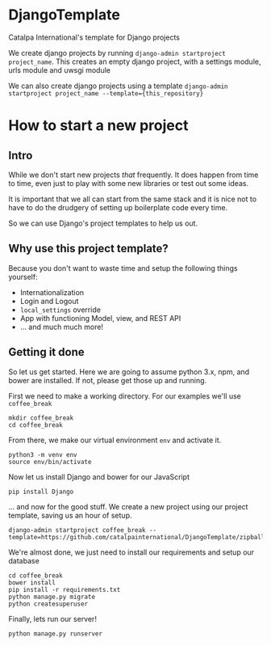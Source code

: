 # DjangoTemplate

Catalpa International's template for Django projects

We create django projects by running `django-admin startproject project_name`.
This creates an empty django project, with a settings module, urls module and uwsgi module

We can also create django projects using a template `django-admin startproject project_name --template={this_repository}`

# How to start a new project

## Intro
While we don't start new projects _that_ frequently. It does happen from time to time, even just to play with some new libraries or test out some ideas.

It is important that we all can start from the same stack and it is nice not to have to do the drudgery of setting up boilerplate code every time. 

So we can use Django's project templates to help us out.

## Why use this project template?

Because you don't want to waste time and setup the following things yourself:

- Internationalization
- Login and Logout
- `local_settings` override
- App with functioning Model, view, and REST API
- ... and much much more!

## Getting it done

So let us get started. Here we are going to assume python 3.x, npm, and bower are installed.  If not, please get those up and running. 

First we need to make a working directory. For our examples we'll use `coffee_break`

    mkdir coffee_break
    cd coffee_break

From there, we make our virtual environment `env` and activate it.

    python3 -m venv env
    source env/bin/activate

Now let us install Django and bower for our JavaScript

    pip install Django

... and now for the good stuff.  We create a new project using our project template, saving us an hour of setup.

    django-admin startproject coffee_break --template=https://github.com/catalpainternational/DjangoTemplate/zipball/master

We're almost done, we just need to install our requirements and setup our database

    cd coffee_break
    bower install
    pip install -r requirements.txt
    python manage.py migrate
    python createsuperuser

Finally, lets run our server!

    python manage.py runserver


